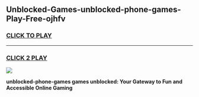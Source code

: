 
## Unblocked-Games-unblocked-phone-games-Play-Free-ojhfv
<h3>
<a href="https://premium76.site?title=unblocked-phone-games&ref=23A">CLICK TO PLAY</a></h3>
<hr>

<h3>
<a href="https://premium76.site?title=unblocked-phone-games&ref=23A">CLICK 2 PLAY</a>
  
</h3>

<a href="https://premium76.site?title=unblocked-phone-games&ref=23A"><img src="https://clearcache.store/games.png"></a>


**unblocked-phone-games games unblocked: Your Gateway to Fun and Accessible Online Gaming**
